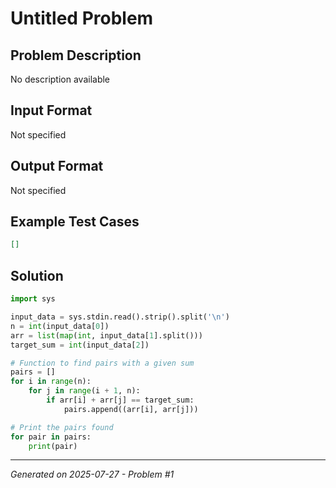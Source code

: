# Untitled Problem

## Problem Description
No description available

## Input Format
Not specified

## Output Format
Not specified

## Example Test Cases
```json
[]
```

## Solution
```python
import sys

input_data = sys.stdin.read().strip().split('\n')
n = int(input_data[0])
arr = list(map(int, input_data[1].split()))
target_sum = int(input_data[2])

# Function to find pairs with a given sum
pairs = []
for i in range(n):
    for j in range(i + 1, n):
        if arr[i] + arr[j] == target_sum:
            pairs.append((arr[i], arr[j]))

# Print the pairs found
for pair in pairs:
    print(pair)
```

---
*Generated on 2025-07-27 - Problem #1*